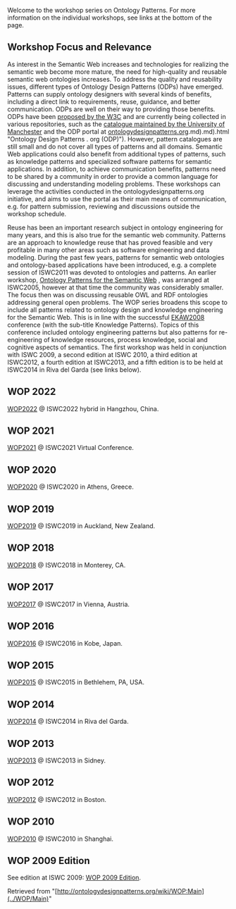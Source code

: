 Welcome to the workshop series on Ontology Patterns. For more information on the individual workshops, see links at the bottom of the page.



  




##   Workshop Focus and Relevance


As interest in the Semantic Web increases and technologies for realizing the semantic web become more mature, the need for high-quality and reusable semantic web ontologies increases. To address the quality and reusability issues, different types of Ontology Design Patterns (ODPs) have emerged. Patterns can supply ontology designers with several kinds of benefits, including a direct link to requirements, reuse, guidance, and better communication. ODPs are well on their way to providing those benefits. ODPs have been [proposed by the W3C](http://www.w3.org/2001/sw/BestPractices/OEP/ "http://www.w3.org/2001/sw/BestPractices/OEP/") and are currently being collected in various repositories, such as the [catalogue maintained by the University of Manchester](http://www.gong.manchester.ac.uk/odp/html/index.html "http://www.gong.manchester.ac.uk/odp/html/index.html") and the ODP portal at [ontologydesignpatterns.org](../Ontology_Design_Patterns_._org_(ODP)).md).md).html "Ontology Design Patterns . org (ODP)"). However, pattern catalogues are still small and do not cover all types of patterns and all domains. Semantic Web applications could also benefit from additional types of patterns, such as knowledge patterns and specialized software patterns for semantic applications. In addition, to achieve communication benefits, patterns need to be shared by a community in order to provide a common language for discussing and understanding modeling problems. These workshops can leverage the activities conducted in the ontologydesignpatterns.org initiative, and aims to use the portal as their main means of communication, e.g. for pattern submission, reviewing and discussions outside the workshop schedule.


Reuse has been an important research subject in ontology engineering for many years, and this is also true for the semantic web community. Patterns are an approach to knowledge reuse that has proved feasible and very profitable in many other areas such as software engineering and data modeling. During the past few years, patterns for semantic web ontologies and ontology-based applications have been introduced, e.g. a complete session of ISWC2011 was devoted to ontologies and patterns. An earlier workshop, [Ontology Patterns for the Semantic Web](http://www.research.ibm.com/people/w/welty/OPSW-05/ "http://www.research.ibm.com/people/w/welty/OPSW-05/") , was arranged at ISWC2005, however at that time the community was considerably smaller. The focus then was on discussing reusable OWL and RDF ontologies addressing general open problems. The WOP series broadens this scope to include all patterns related to ontology design and knowledge engineering for the Semantic Web. This is in line with the successful [EKAW2008](http://ekaw2008.inrialpes.fr/ "http://ekaw2008.inrialpes.fr/") conference (with the sub-title Knowledge Patterns). Topics of this conference included ontology engineering patterns but also patterns for re-engineering of knowledge resources, process knowledge, social and cognitive aspects of semantics. The first workshop was held in conjunction with ISWC 2009, a second edition at ISWC 2010, a third edition at ISWC2012, a fourth edition at ISWC2013, and a fifth edition is to be held at ISWC2014 in Riva del Garda (see links below).



##  WOP 2022


 [WOP2022](../WOP/2022.1 "WOP:2022") @ ISWC2022 hybrid in Hangzhou, China.



##  WOP 2021


 [WOP2021](../WOP/2021.1 "WOP:2021") @ ISWC2021 Virtual Conference.



##  WOP 2020


 [WOP2020](../WOP/2020.1 "WOP:2020") @ ISWC2020 in Athens, Greece.



##  WOP 2019


 [WOP2019](../WOP/2019.1 "WOP:2019") @ ISWC2019 in Auckland, New Zealand.



##  WOP 2018


 [WOP2018](../WOP/2018.1 "WOP:2018") @ ISWC2018 in Monterey, CA.



##  WOP 2017


 [WOP2017](../WOP/2017.1 "WOP:2017") @ ISWC2017 in Vienna, Austria.



##  WOP 2016


 [WOP2016](../WOP/2016.1 "WOP:2016") @ ISWC2016 in Kobe, Japan.



##  WOP 2015


 [WOP2015](../WOP/2015 "WOP:2015") @ ISWC2015 in Bethlehem, PA, USA.



##  WOP 2014


 [WOP2014](../WOP/2014 "WOP:2014") @ ISWC2014 in Riva del Garda.



##  WOP 2013


 [WOP2013](../WOP/2013 "WOP:2013") @ ISWC2013 in Sidney.



##  WOP 2012


 [WOP2012](../WOP/2012 "WOP:2012") @ ISWC2012 in Boston.



##  WOP 2010


 [WOP2010](../WOP/2010 "WOP:2010") @ ISWC2010 in Shanghai.



##  WOP 2009 Edition


See edition at ISWC 2009: [WOP 2009 Edition](../WOP/2009 "WOP:2009").





Retrieved from "[http://ontologydesignpatterns.org/wiki/WOP:Main](../WOP/Main)"